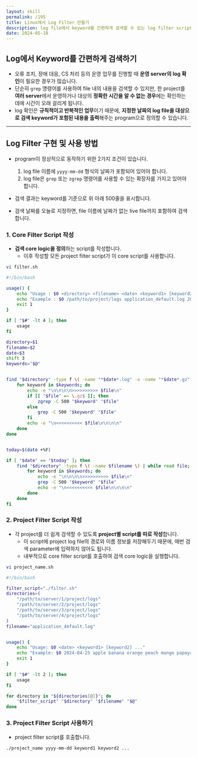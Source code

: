 ```yaml
---
layout: skill
permalink: /195
title: Linux에서 Log Filter 만들기
description: log file에서 keyword를 간편하게 검색할 수 있는 log filter script를 작성합니다.
date: 2024-05-18
---
```



## Log에서 Keyword를 간편하게 검색하기

- 오류 조치, 장애 대응, CS 처리 등의 운영 업무를 진행할 때 **운영 server의 log 확인**이 필요한 경우가 많습니다.
- 단순히 `grep` 명령어를 사용하여 file 내의 내용을 검색할 수 있지만, 한 project를 **여러 server**에서 운영하거나 대상의 **정확한 시간을 알 수 없는 경우**에는 확인하는 데에 시간이 오래 걸리게 됩니다.
- log 확인은 **규칙적이고 반복적인 업무**이기 때문에, **지정한 날짜의 log file을 대상으로 검색 keyword가 포함된 내용을 출력**해주는 program으로 정의할 수 있습니다.


---


## Log Filter 구현 및 사용 방법

- program이 정상적으로 동작하기 위한 2가지 조건이 있습니다.
    1. log file 이름에 `yyyy-mm-dd` 형식의 날짜가 포함되어 있어야 합니다.
    2. log file은 `grep` 또는 `zgrep` 명령어를 사용할 수 있는 확장자를 가지고 있어야 합니다.

- 검색 결과는 keyword를 기준으로 위 아래 500줄을 표시합니다.

- 검색 날짜를 오늘로 지정하면, file 이름에 날짜가 없는 live file까지 포함하여 검색합니다.


### 1. Core Filter Script 작성

- **검색 core logic을 정의**하는 script를 작성합니다.
    - 이후 작성할 모든 project filter script가 이 core script를 사용합니다.

```sh
vi filter.sh
```

```sh
#!/bin/bash

usage() {
    echo "Usage : $0 <directory> <filename> <date> <keyword1> [keyword2] ..."
    echo "Example : $0 /path/to/project/logs application_default.log 2024-04-25 apple banana orange peach mango papaya"
    exit 1
}

if [ "$#" -lt 4 ]; then
    usage
fi

directory=$1
filename=$2
date=$3
shift 3
keywords="$@"


find "$directory" -type f \( -name "*$date*.log" -o -name "*$date*.gz" \) | while read file; do
    for keyword in $keywords; do
        echo -e "\n\n\n\n>>>>>>>>>> $file\n"
        if [[ "$file" =~ \.gz$ ]]; then
            zgrep -C 500 "$keyword" "$file"
        else
            grep -C 500 "$keyword" "$file"
        fi
        echo -e "\n<<<<<<<<<< $file\n\n\n\n"
    done
done


today=$(date +%F)

if [ "$date" == "$today" ]; then
    find "$directory" -type f \( -name $filename \) | while read file; do
        for keyword in $keywords; do
            echo -e "\n\n\n\n>>>>>>>>>> $file\n"
            grep -C 500 "$keyword" "$file"
            echo -e "\n<<<<<<<<<< $file\n\n\n\n"
        done
    done
fi
```


### 2. Project Filter Script 작성

- 각 project를 더 쉽게 검색할 수 있도록 **project별 script를 따로 작성**합니다.
    - 이 script에 project log file의 경로와 이름 정보를 저장해두기 때문에, 매번 검색 parameter에 입력하지 않아도 됩니다.
    - 내부적으로 core filter script를 호출하여 검색 core logic을 실행합니다.

```sh
vi project_name.sh
```

```sh
#!/bin/bash

filter_script="./filter.sh"
directories=(
    "/path/to/server/1/project/logs"
    "/path/to/server/2/project/logs"
    "/path/to/server/3/project/logs"
    "/path/to/server/4/project/logs"
)
filename="application_default.log"


usage() {
    echo "Usage: $0 <date> <keyword1> [keyword2] ..."
    echo "Example: $0 2024-04-25 apple banana orange peach mango papaya"
    exit 1
}

if [ "$#" -lt 2 ]; then
    usage
fi

for directory in "${directories[@]}"; do
    "$filter_script" "$directory" "$filename" "$@"
done
```


### 3. Project Filter Script 사용하기

- project filter script를 호출합니다.

```sh
./project_name yyyy-mm-dd keyword1 keyword2 ...
```
